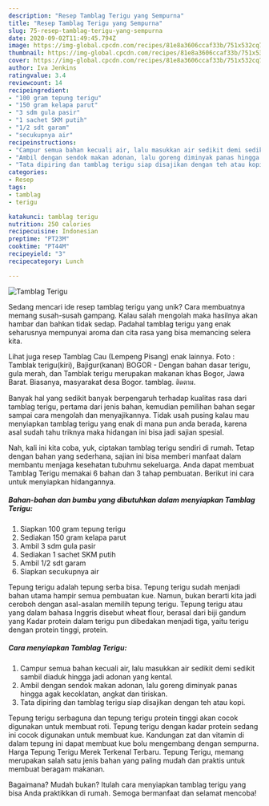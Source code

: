 ```yaml
---
description: "Resep Tamblag Terigu yang Sempurna"
title: "Resep Tamblag Terigu yang Sempurna"
slug: 75-resep-tamblag-terigu-yang-sempurna
date: 2020-09-02T11:49:45.794Z
image: https://img-global.cpcdn.com/recipes/81e8a3606ccaf33b/751x532cq70/tamblag-terigu-foto-resep-utama.jpg
thumbnail: https://img-global.cpcdn.com/recipes/81e8a3606ccaf33b/751x532cq70/tamblag-terigu-foto-resep-utama.jpg
cover: https://img-global.cpcdn.com/recipes/81e8a3606ccaf33b/751x532cq70/tamblag-terigu-foto-resep-utama.jpg
author: Iva Jenkins
ratingvalue: 3.4
reviewcount: 14
recipeingredient:
- "100 gram tepung terigu"
- "150 gram kelapa parut"
- "3 sdm gula pasir"
- "1 sachet SKM putih"
- "1/2 sdt garam"
- "secukupnya air"
recipeinstructions:
- "Campur semua bahan kecuali air, lalu masukkan air sedikit demi sedikit sambil diaduk hingga jadi adonan yang kental."
- "Ambil dengan sendok makan adonan, lalu goreng diminyak panas hingga agak kecoklatan, angkat dan tiriskan."
- "Tata dipiring dan tamblag terigu siap disajikan dengan teh atau kopi."
categories:
- Resep
tags:
- tamblag
- terigu

katakunci: tamblag terigu 
nutrition: 250 calories
recipecuisine: Indonesian
preptime: "PT23M"
cooktime: "PT44M"
recipeyield: "3"
recipecategory: Lunch

---
```



![Tamblag Terigu](https://img-global.cpcdn.com/recipes/81e8a3606ccaf33b/751x532cq70/tamblag-terigu-foto-resep-utama.jpg)

Sedang mencari ide resep tamblag terigu yang unik? Cara membuatnya memang susah-susah gampang. Kalau salah mengolah maka hasilnya akan hambar dan bahkan tidak sedap. Padahal tamblag terigu yang enak seharusnya mempunyai aroma dan cita rasa yang bisa memancing selera kita.

Lihat juga resep Tamblag Cau (Lempeng Pisang) enak lainnya. Foto : Tamblak terigu(kiri), Bajigur(kanan) BOGOR - Dengan bahan dasar terigu, gula merah, dan Tamblak terigu merupakan makanan khas Bogor, Jawa Barat. Biasanya, masyarakat desa Bogor. tamblag. ติดตาม.

Banyak hal yang sedikit banyak berpengaruh terhadap kualitas rasa dari tamblag terigu, pertama dari jenis bahan, kemudian pemilihan bahan segar sampai cara mengolah dan menyajikannya. Tidak usah pusing kalau mau menyiapkan tamblag terigu yang enak di mana pun anda berada, karena asal sudah tahu triknya maka hidangan ini bisa jadi sajian spesial.


Nah, kali ini kita coba, yuk, ciptakan tamblag terigu sendiri di rumah. Tetap dengan bahan yang sederhana, sajian ini bisa memberi manfaat dalam membantu menjaga kesehatan tubuhmu sekeluarga. Anda dapat membuat Tamblag Terigu memakai 6 bahan dan 3 tahap pembuatan. Berikut ini cara untuk menyiapkan hidangannya.

<!--inarticleads1-->

##### Bahan-bahan dan bumbu yang dibutuhkan dalam menyiapkan Tamblag Terigu:

1. Siapkan 100 gram tepung terigu
1. Sediakan 150 gram kelapa parut
1. Ambil 3 sdm gula pasir
1. Sediakan 1 sachet SKM putih
1. Ambil 1/2 sdt garam
1. Siapkan secukupnya air


Tepung terigu adalah tepung serba bisa. Tepung terigu sudah menjadi bahan utama hampir semua pembuatan kue. Namun, bukan berarti kita jadi ceroboh dengan asal-asalan memilih tepung terigu. Tepung terigu atau yang dalam bahasa Inggris disebut wheat flour, berasal dari biji gandum yang Kadar protein dalam terigu pun dibedakan menjadi tiga, yaitu terigu dengan protein tinggi, protein. 

<!--inarticleads2-->

##### Cara menyiapkan Tamblag Terigu:

1. Campur semua bahan kecuali air, lalu masukkan air sedikit demi sedikit sambil diaduk hingga jadi adonan yang kental.
1. Ambil dengan sendok makan adonan, lalu goreng diminyak panas hingga agak kecoklatan, angkat dan tiriskan.
1. Tata dipiring dan tamblag terigu siap disajikan dengan teh atau kopi.


Tepung terigu serbaguna dan tepung terigu protein tinggi akan cocok digunakan untuk membuat roti. Tepung terigu dengan kadar protein sedang ini cocok digunakan untuk membuat kue. Kandungan zat dan vitamin di dalam tepung ini dapat membuat kue bolu mengembang dengan sempurna. Harga Tepung Terigu Merek Terkenal Terbaru. Tepung Terigu, memang merupakan salah satu jenis bahan yang paling mudah dan praktis untuk membuat beragam makanan. 

Bagaimana? Mudah bukan? Itulah cara menyiapkan tamblag terigu yang bisa Anda praktikkan di rumah. Semoga bermanfaat dan selamat mencoba!
